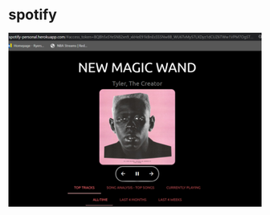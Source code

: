 # spotify

![Image of Yaktocat](https://github.com/thapaking051/spotify/blob/master/image/nowplaying.PNG)
